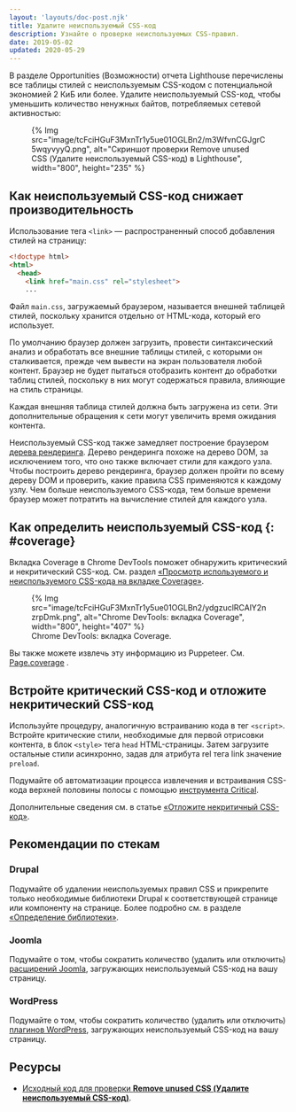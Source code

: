 ```yaml
---
layout: 'layouts/doc-post.njk'
title: Удалите неиспользуемый CSS-код
description: Узнайте о проверке неиспользуемых CSS-правил.
date: 2019-05-02
updated: 2020-05-29
---
```


В разделе Opportunities (Возможности) отчета Lighthouse перечислены все таблицы стилей с неиспользуемым CSS-кодом с потенциальной экономией 2 КиБ или более. Удалите неиспользуемый CSS-код, чтобы уменьшить количество ненужных байтов, потребляемых сетевой активностью:

<figure>{% Img src="image/tcFciHGuF3MxnTr1y5ue01OGLBn2/m3WfvnCGJgrC5wqyvyyQ.png", alt="Скриншот проверки Remove unused CSS (Удалите неиспользуемый CSS-код) в Lighthouse", width="800", height="235" %}</figure>

## Как неиспользуемый CSS-код снижает производительность

Использование тега `<link>` — распространенный способ добавления стилей на страницу:

```html
<!doctype html>
<html>
  <head>
    <link href="main.css" rel="stylesheet">
    ...
```

Файл `main.css`, загружаемый браузером, называется внешней таблицей стилей, поскольку хранится отдельно от HTML-кода, который его использует.

По умолчанию браузер должен загрузить, провести синтаксический анализ и обработать все внешние таблицы стилей, с которыми он сталкивается, прежде чем вывести на экран пользователя любой контент. Браузер не будет пытаться отобразить контент до обработки таблиц стилей, поскольку в них могут содержаться правила, влияющие на стиль страницы.

Каждая внешняя таблица стилей должна быть загружена из сети. Эти дополнительные обращения к сети могут увеличить время ожидания контента.

Неиспользуемый CSS-код также замедляет построение браузером [дерева рендеринга](https://developers.google.com/web/fundamentals/performance/critical-rendering-path/render-tree-construction). Дерево рендеринга похоже на дерево DOM, за исключением того, что оно также включает стили для каждого узла. Чтобы построить дерево рендеринга, браузер должен пройти по всему дереву DOM и проверить, какие правила CSS применяются к каждому узлу. Чем больше неиспользуемого CSS-кода, тем больше времени браузер может потратить на вычисление стилей для каждого узла.

## Как определить неиспользуемый CSS-код {: #coverage}

Вкладка Coverage в Chrome DevTools поможет обнаружить критический и некритический CSS-код. См. раздел [«Просмотр используемого и неиспользуемого CSS-кода на вкладке Coverage»](https://developers.google.com/web/tools/chrome-devtools/css/reference#coverage).

<figure>{% Img src="image/tcFciHGuF3MxnTr1y5ue01OGLBn2/ydgzuclRCAlY2nzrpDmk.png", alt="Chrome DevTools: вкладка Coverage", width="800", height="407" %} <figcaption> Chrome DevTools: вкладка Coverage. </figcaption></figure>

Вы также можете извлечь эту информацию из Puppeteer. См. [Page.coverage](https://github.com/GoogleChrome/puppeteer/blob/master/docs/api.md#pagecoverage) .

## Встройте критический CSS-код и отложите некритический CSS-код

Используйте процедуру, аналогичную встраиванию кода в тег `<script>`. Встройте критические стили, необходимые для первой отрисовки контента, в блок `<style>` тега `head` HTML-страницы. Затем загрузите остальные стили асинхронно, задав для атрибута rel тега link значение `preload`.

Подумайте об автоматизации процесса извлечения и встраивания CSS-кода верхней половины полосы с помощью [инструмента Critical](https://github.com/addyosmani/critical/blob/master/README.md).

Дополнительные сведения см. в статье [«Отложите некритичный CSS-код»](https://web.dev/articles/defer-non-critical-css).

## Рекомендации по стекам

### Drupal

Подумайте об удалении неиспользуемых правил CSS и прикрепите только необходимые библиотеки Drupal к соответствующей странице или компоненту на странице. Более подробно см. в разделе [«Определение библиотеки»](https://www.drupal.org/docs/8/creating-custom-modules/adding-stylesheets-css-and-javascript-js-to-a-drupal-8-module#library).

### Joomla

Подумайте о том, чтобы сократить количество (удалить или отключить) [расширений Joomla](https://extensions.joomla.org/), загружающих неиспользуемый CSS-код на вашу страницу.

### WordPress

Подумайте о том, чтобы сократить количество (удалить или отключить) [плагинов WordPress](https://wordpress.org/plugins/), загружающих неиспользуемый CSS-код на вашу страницу.

## Ресурсы

- [Исходный код для проверки **Remove unused CSS (Удалите неиспользуемый CSS-код)**](https://github.com/GoogleChrome/lighthouse/blob/master/lighthouse-core/audits/byte-efficiency/unused-css-rules.js).
